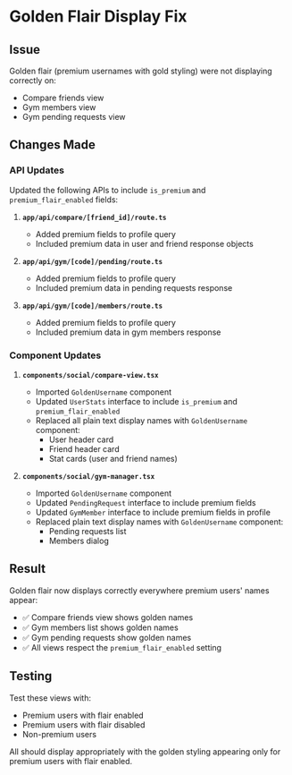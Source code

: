 # Golden Flair Display Fix

## Issue
Golden flair (premium usernames with gold styling) were not displaying correctly on:
- Compare friends view
- Gym members view
- Gym pending requests view

## Changes Made

### API Updates
Updated the following APIs to include `is_premium` and `premium_flair_enabled` fields:

1. **`app/api/compare/[friend_id]/route.ts`**
   - Added premium fields to profile query
   - Included premium data in user and friend response objects

2. **`app/api/gym/[code]/pending/route.ts`**
   - Added premium fields to profile query
   - Included premium data in pending requests response

3. **`app/api/gym/[code]/members/route.ts`**
   - Added premium fields to profile query
   - Included premium data in gym members response

### Component Updates

1. **`components/social/compare-view.tsx`**
   - Imported `GoldenUsername` component
   - Updated `UserStats` interface to include `is_premium` and `premium_flair_enabled`
   - Replaced all plain text display names with `GoldenUsername` component:
     - User header card
     - Friend header card
     - Stat cards (user and friend names)

2. **`components/social/gym-manager.tsx`**
   - Imported `GoldenUsername` component
   - Updated `PendingRequest` interface to include premium fields
   - Updated `GymMember` interface to include premium fields in profile
   - Replaced plain text display names with `GoldenUsername` component:
     - Pending requests list
     - Members dialog

## Result
Golden flair now displays correctly everywhere premium users' names appear:
- ✅ Compare friends view shows golden names
- ✅ Gym members list shows golden names
- ✅ Gym pending requests show golden names
- ✅ All views respect the `premium_flair_enabled` setting

## Testing
Test these views with:
- Premium users with flair enabled
- Premium users with flair disabled
- Non-premium users

All should display appropriately with the golden styling appearing only for premium users with flair enabled.

